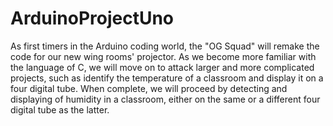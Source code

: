 # ArduinoProjectUno
As first timers in the Arduino coding world, the "OG Squad" will remake the code for our new wing rooms' projector.
As we become more familiar with the language of C, we will move on to attack larger and more complicated projects, such as identify the temperature of a classroom and display it on a four digital tube. When complete, we will proceed by detecting and displaying of humidity in a classroom, either on the same or a different four digital tube as the latter.
